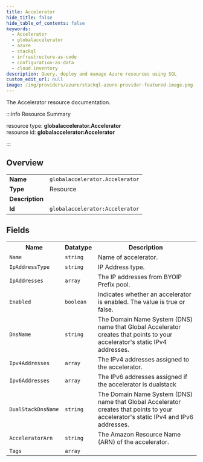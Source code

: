 ```yaml
---
title: Accelerator
hide_title: false
hide_table_of_contents: false
keywords:
  - Accelerator
  - globalaccelerator
  - azure
  - stackql
  - infrastructure-as-code
  - configuration-as-data
  - cloud inventory
description: Query, deploy and manage Azure resources using SQL
custom_edit_url: null
image: /img/providers/azure/stackql-azure-provider-featured-image.png
---
```

The Accelerator resource documentation.

:::info Resource Summary

<div class="row">
<div class="providerDocColumn">
<span>resource type:&nbsp;<b>globalaccelerator.Accelerator</b></span><br />
<span>resource id:&nbsp;<b>globalaccelerator:Accelerator</b></span><br />
</div>
</div>

:::

## Overview
<table><tbody>
<tr><td><b>Name</b></td><td><code>globalaccelerator.Accelerator</code></td></tr>
<tr><td><b>Type</b></td><td>Resource</td></tr>
<tr><td><b>Description</b></td><td></td></tr>
<tr><td><b>Id</b></td><td><code>globalaccelerator:Accelerator</code></td></tr>
</tbody></table>

## Fields
<table><tbody>
<tr><th>Name</th><th>Datatype</th><th>Description</th></tr>
<tr><td><code>Name</code></td><td><code>string</code></td><td>Name of accelerator.</td></tr><tr><td><code>IpAddressType</code></td><td><code>string</code></td><td>IP Address type.</td></tr><tr><td><code>IpAddresses</code></td><td><code>array</code></td><td>The IP addresses from BYOIP Prefix pool.</td></tr><tr><td><code>Enabled</code></td><td><code>boolean</code></td><td>Indicates whether an accelerator is enabled. The value is true or false.</td></tr><tr><td><code>DnsName</code></td><td><code>string</code></td><td>The Domain Name System (DNS) name that Global Accelerator creates that points to your accelerator's static IPv4 addresses.</td></tr><tr><td><code>Ipv4Addresses</code></td><td><code>array</code></td><td>The IPv4 addresses assigned to the accelerator.</td></tr><tr><td><code>Ipv6Addresses</code></td><td><code>array</code></td><td>The IPv6 addresses assigned if the accelerator is dualstack</td></tr><tr><td><code>DualStackDnsName</code></td><td><code>string</code></td><td>The Domain Name System (DNS) name that Global Accelerator creates that points to your accelerator's static IPv4 and IPv6 addresses.</td></tr><tr><td><code>AcceleratorArn</code></td><td><code>string</code></td><td>The Amazon Resource Name (ARN) of the accelerator.</td></tr><tr><td><code>Tags</code></td><td><code>array</code></td><td></td></tr>
</tbody></table>